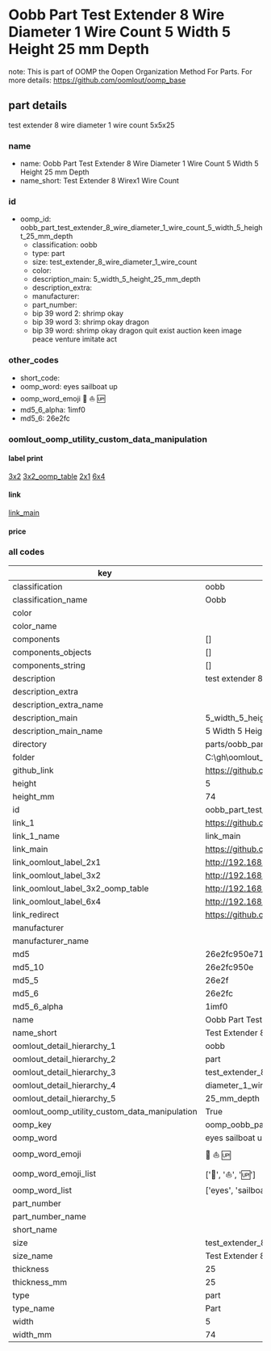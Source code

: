 # Oobb Part Test Extender 8 Wire Diameter 1 Wire Count 5 Width 5 Height 25 mm Depth  

note: This is part of OOMP the Oopen Organization Method For Parts. For more details: https://github.com/oomlout/oomp_base

##  part details
  



test extender 8 wire diameter 1 wire count 5x5x25



### name
* name: Oobb Part Test Extender 8 Wire Diameter 1 Wire Count 5 Width 5 Height 25 mm Depth
* name_short: Test Extender 8 Wirex1 Wire Count
### id
* oomp_id: oobb_part_test_extender_8_wire_diameter_1_wire_count_5_width_5_height_25_mm_depth
  * classification: oobb
  * type: part
  * size: test_extender_8_wire_diameter_1_wire_count
  * color: 
  * description_main: 5_width_5_height_25_mm_depth
  * description_extra: 
  * manufacturer: 
  * part_number: 
  * bip 39 word 2: shrimp okay
  * bip 39 word 3: shrimp okay dragon
  * bip 39 word: shrimp okay dragon quit exist auction keen image peace venture imitate act

### other_codes
* short_code: 
* oomp_word: eyes sailboat up
* oomp_word_emoji :eyes: :sailboat: :up:
* md5_6_alpha: 1imf0
* md5_6: 26e2fc






### oomlout_oomp_utility_custom_data_manipulation
#### label print
[3x2](http://192.168.1.245:1112/?label=oomp%201imf0)
[3x2_oomp_table](http://192.168.1.108:1112/?label=oomp%201imf0)
[2x1](http://192.168.1.242:1112/?label=oomp%201imf0)
[6x4](http://192.168.1.55:1112/?label=oomp%201imf0)    

#### link

[link_main](https://github.com/oomlout/oomlout_oobb_version_4_generated_parts/tree/main/navigation_oomp/oobb/part/test_extender_8_wire_diameter_1_wire_count/5_width_5_height_25_mm_depth/part)                              

#### price







### all codes 
| key | value |  
| --- | --- |  
| classification | oobb |  
| classification_name | Oobb |  
| color |  |  
| color_name |  |  
| components | [] |  
| components_objects | [] |  
| components_string | [] |  
| description | test extender 8 wire diameter 1 wire count 5x5x25 |  
| description_extra |  |  
| description_extra_name |  |  
| description_main | 5_width_5_height_25_mm_depth |  
| description_main_name | 5 Width 5 Height 25 mm Depth |  
| directory | parts/oobb_part_test_extender_8_wire_diameter_1_wire_count_5_width_5_height_25_mm_depth |  
| folder | C:\gh\oomlout_oobb_version_4_generated_parts\parts\oobb_part_test_extender_8_wire_diameter_1_wire_count_5_width_5_height_25_mm_depth |  
| github_link | https://github.com/oomlout/oomlout_oomp_part_src/tree/main/parts/oobb_part_test_extender_8_wire_diameter_1_wire_count_5_width_5_height_25_mm_depth |  
| height | 5 |  
| height_mm | 74 |  
| id | oobb_part_test_extender_8_wire_diameter_1_wire_count_5_width_5_height_25_mm_depth |  
| link_1 | https://github.com/oomlout/oomlout_oobb_version_4_generated_parts/tree/main/navigation_oomp/oobb/part/test_extender_8_wire_diameter_1_wire_count/5_width_5_height_25_mm_depth/part |  
| link_1_name | link_main |  
| link_main | https://github.com/oomlout/oomlout_oobb_version_4_generated_parts/tree/main/navigation_oomp/oobb/part/test_extender_8_wire_diameter_1_wire_count/5_width_5_height_25_mm_depth/part |  
| link_oomlout_label_2x1 | http://192.168.1.242:1112/?label=oomp%201imf0 |  
| link_oomlout_label_3x2 | http://192.168.1.245:1112/?label=oomp%201imf0 |  
| link_oomlout_label_3x2_oomp_table | http://192.168.1.108:1112/?label=oomp%201imf0 |  
| link_oomlout_label_6x4 | http://192.168.1.55:1112/?label=oomp%201imf0 |  
| link_redirect | https://github.com/oomlout/oomlout_oobb_version_4_generated_parts/tree/main/parts/oobb_test_extender_8_wire_diameter_1_wire_count_05_05_25 |  
| manufacturer |  |  
| manufacturer_name |  |  
| md5 | 26e2fc950e714f343ba7eafc84267e39 |  
| md5_10 | 26e2fc950e |  
| md5_5 | 26e2f |  
| md5_6 | 26e2fc |  
| md5_6_alpha | 1imf0 |  
| name | Oobb Part Test Extender 8 Wire Diameter 1 Wire Count 5 Width 5 Height 25 mm Depth |  
| name_short | Test Extender 8 Wirex1 Wire Count |  
| oomlout_detail_hierarchy_1 | oobb |  
| oomlout_detail_hierarchy_2 | part |  
| oomlout_detail_hierarchy_3 | test_extender_8_wire |  
| oomlout_detail_hierarchy_4 | diameter_1_wire_count |  
| oomlout_detail_hierarchy_5 | 25_mm_depth |  
| oomlout_oomp_utility_custom_data_manipulation | True |  
| oomp_key | oomp_oobb_part_test_extender_8_wire_diameter_1_wire_count_5_width_5_height_25_mm_depth |  
| oomp_word | eyes sailboat up |  
| oomp_word_emoji | :eyes: :sailboat: :up: |  
| oomp_word_emoji_list | [':eyes:', ':sailboat:', ':up:'] |  
| oomp_word_list | ['eyes', 'sailboat', 'up'] |  
| part_number |  |  
| part_number_name |  |  
| short_name |  |  
| size | test_extender_8_wire_diameter_1_wire_count |  
| size_name | Test Extender 8 Wire Diameter 1 Wire Count |  
| thickness | 25 |  
| thickness_mm | 25 |  
| type | part |  
| type_name | Part |  
| width | 5 |  
| width_mm | 74 |  
